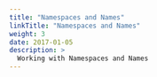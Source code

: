 ```yaml
---
title: "Namespaces and Names"
linkTitle: "Namespaces and Names"
weight: 3
date: 2017-01-05
description: >
  Working with Namespaces and Names
---
```

